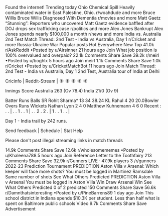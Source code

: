 Found the internet!
Trending today
Ohio Chemical Spill
Heavily contaminated water in East Palestine, Ohio.
r/woahdude and more
Bruce Willis
Bruce Willis Diagnosed With Dementia
r/movies and more
Matt Gaetz
“Stunning”: Reporters who uncovered Matt Gaetz evidence baffled after DOJ drops sex trafficking case
r/politics and more
Alex Jones
Bankrupt Alex Jones spends nearly $100,000 a month
r/news and more
India vs. Australia 2nd Test
Match Thread: 2nd Test - India vs Australia, Day 1
r/Cricket and more
Russia-Ukraine War
Popular posts
Hot
Everywhere
New
Top
41.0k
r/AskReddit
•Posted by
u/Airsinner
21 hours ago
Join
What job position is 100% overvalued and overpaid?
22.1k Comments
Share
Save
39.2k
r/meirl
•Posted by
u/boghlx
5 hours ago
Join
meirl
1.1k Comments
Share
Save
1.0k
r/Cricket
•Posted by
u/CricketMatchBot
11 hours ago
Join
Match Thread: 2nd Test - India vs Australia, Day 1
2nd Test, Australia tour of India at Delhi

Cricinfo | Reddit-Stream | ☀️ ☀️ ☀️ ☀️ ☀️

Innings	Score
Australia	263 (Ov 78.4)
India	21/0 (Ov 9)




Batter	Runs	Balls	SR
Rohit Sharma*	13	34	38.24
KL Rahul	4	20	20.0Bowler	Overs	Runs	Wickets
Nathan Lyon	2	4	0
Matthew Kuhnemann	4	6	0
Recent : . .  |  . . 1 . . 1  |  . . 2 . 2 .  |  1 . . 1 . .  |  


Day 1 - India trail by 242 runs.

Send feedback | Schedule | Stat Help

Please don't post illegal streaming links in match threads

14.9k Comments
Share
Save
12.6k
r/wholesomememes
•Posted by
u/Khaleena788
5 hours ago
Join
Reference Letter to the Toothfairy
213 Comments
Share
Save
32.9k
r/Gunners
LIVE
· 47.9k players
3
/r/gunners 2022-23 Prediction Tournament
PREDICTION
Aston Villa v Arsenal: Which keeper will face more shots?
You must be logged in
Martinez
Ramsdale
Same number of shots
See What Others Predicted
PREDICTION
Aston Villa v Arsenal
You must be logged in
Aston Villa Win
Draw
Arsenal Win
See What Others Predicted
0 of 2 predicted
150 Comments
Share
Save
56.6k
r/Damnthatsinteresting
•Posted by
u/PineBarrens89
1 day ago
Join
This school district in Indiana spends $10.3K per student. Less than half what is spent on Baltimore public schools
Video
9.7k Comments
Share
Save
Advertisement